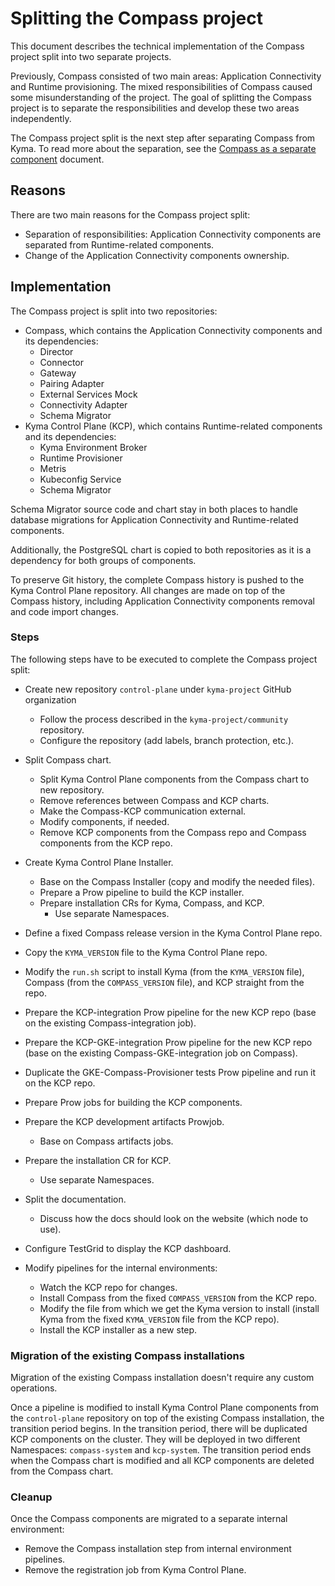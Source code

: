 # Splitting the Compass project


This document describes the technical implementation of the Compass project split into two separate projects.

Previously, Compass consisted of two main areas: Application Connectivity and Runtime provisioning. The mixed responsibilities of Compass caused some misunderstanding of the project. The goal of splitting the Compass project is to separate the responsibilities and develop these two areas independently.

The Compass project split is the next step after separating Compass from Kyma. To read more about the separation, see the [Compass as a separate component](../separate-compass/separate-compass.md) document.

## Reasons

There are two main reasons for the Compass project split:

- Separation of responsibilities: Application Connectivity components are separated from Runtime-related components.
- Change of the Application Connectivity components ownership.

## Implementation

The Compass project is split into two repositories:

- Compass, which contains the Application Connectivity components and its dependencies:
  - Director
  - Connector
  - Gateway
  - Pairing Adapter
  - External Services Mock
  - Connectivity Adapter
  - Schema Migrator
- Kyma Control Plane (KCP), which contains Runtime-related components and its dependencies:
  - Kyma Environment Broker
  - Runtime Provisioner
  - Metris
  - Kubeconfig Service
  - Schema Migrator

Schema Migrator source code and chart stay in both places to handle database migrations for Application Connectivity and Runtime-related components.

Additionally, the PostgreSQL chart is copied to both repositories as it is a dependency for both groups of components. 

To preserve Git history, the complete Compass history is pushed to the Kyma Control Plane repository. All changes are made on top of the Compass history, including Application Connectivity components removal and code import changes.

### Steps

The following steps have to be executed to complete the Compass project split:

- Create new repository `control-plane` under `kyma-project` GitHub organization

  - Follow the process described in the `kyma-project/community` repository.
  - Configure the repository (add labels, branch protection, etc.).

- Split Compass chart.

  - Split Kyma Control Plane components from the Compass chart to new repository.
  - Remove references between Compass and KCP charts.
  - Make the Compass-KCP communication external.
  - Modify components, if needed.
  - Remove KCP components from the Compass repo and Compass components from the KCP repo.

- Create Kyma Control Plane Installer.

  - Base on the Compass Installer (copy and modify the needed files).
  - Prepare a Prow pipeline to build the KCP installer.
  - Prepare installation CRs for Kyma, Compass, and KCP.
    - Use separate Namespaces.

- Define a fixed Compass release version in the Kyma Control Plane repo.

- Copy the `KYMA_VERSION` file to the Kyma Control Plane repo.

- Modify the `run.sh` script to install Kyma (from the `KYMA_VERSION` file), Compass (from the `COMPASS_VERSION` file), and KCP straight from the repo.
- Prepare the KCP-integration Prow pipeline for the new KCP repo (base on the existing Compass-integration job).
- Prepare the KCP-GKE-integration Prow pipeline for the new KCP repo (base on the existing Compass-GKE-integration job on Compass).

- Duplicate the GKE-Compass-Provisioner tests Prow pipeline and run it on the KCP repo.

- Prepare Prow jobs for building the KCP components.

- Prepare the KCP development artifacts Prowjob.

  - Base on Compass artifacts jobs.

- Prepare the installation CR for KCP.

  - Use separate Namespaces.

- Split the documentation.

  - Discuss how the docs should look on the website (which node to use).

- Configure TestGrid to display the KCP dashboard.

- Modify pipelines for the internal environments:

  - Watch the KCP repo for changes.
  - Install Compass from the fixed `COMPASS_VERSION` from the KCP repo.
  - Modify the file from which we get the Kyma version to install (install Kyma from the fixed `KYMA_VERSION` file from the KCP repo).
  - Install the KCP installer as a new step.

### Migration of the existing Compass installations

Migration of the existing Compass installation doesn't require any custom operations.

Once a pipeline is modified to install Kyma Control Plane components from the `control-plane` repository on top of the existing Compass installation, the transition period begins. In the transition period, there will be duplicated KCP components on the cluster. They will be deployed in two different Namespaces: `compass-system` and `kcp-system`. The transition period ends when the Compass chart is modified and all KCP components are deleted from the Compass chart.

### Cleanup

Once the Compass components are migrated to a separate internal environment:

- Remove the Compass installation step from internal environment pipelines.
- Remove the registration job from Kyma Control Plane.
